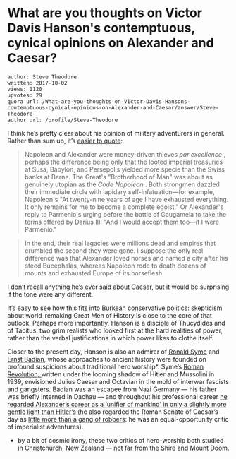 # What are you thoughts on Victor Davis Hanson's contemptuous, cynical opinions on Alexander and Caesar?

	author: Steve Theodore
	written: 2017-10-02
	views: 1120
	upvotes: 29
	quora url: /What-are-you-thoughts-on-Victor-Davis-Hansons-contemptuous-cynical-opinions-on-Alexander-and-Caesar/answer/Steve-Theodore
	author url: /profile/Steve-Theodore


I think he’s pretty clear about his opinion of military adventurers in general. Rather than sum up, it’s [easier to quote](http://www.claremont.org/crb/article/the-little-tyrant/):

> Napoleon and Alexander were money-driven thieves _par excellence_ , perhaps the difference being only that the looted imperial treasuries at Susa, Babylon, and Persepolis yielded more specie than the Swiss banks at Berne. The Great's "Brotherhood of Man" was about as genuinely utopian as the _Code Napoléon_ . Both strongmen dazzled their immediate circle with lapidary self-infatuation—for example, Napoleon's "At twenty-nine years of age I have exhausted everything. It only remains for me to become a complete egoist." Or Alexander's reply to Parmenio's urging before the battle of Gaugamela to take the terms offered by Darius III: "And I would accept them too—if I were Parmenio."

> In the end, their real legacies were millions dead and empires that crumbled the second they were gone. I suppose the only real difference was that Alexander loved horses and named a city after his steed Bucephalas, whereas Napoleon rode to death dozens of mounts and exhausted Europe of its horseflesh.

I don’t recall anything he’s ever said about Caesar, but it would be surprising if the tone were any different.

It’s easy to see how this fits into Burkean conservative politics: skepticism about world-remaking Great Men of History is close to the core of that outlook. Perhaps more importantly, Hanson is a disciple of Thucydides and of Tacitus: two grim realists who looked first at the hard realities of power, rather than the verbal justifications in which power likes to clothe itself.

Closer to the present day, Hanson is also an admirer of [Ronald Syme](https://en.wikipedia.org/wiki/Ronald_Syme) and [Ernst Badian](https://news.harvard.edu/gazette/story/2015/07/ernst-badian/), whose approaches to ancient history were founded on profound suspicions about traditional hero worship*. Syme’s [Roman Revolution, ](http://amzn.to/2fIADET)written under the looming shadow of Hitler and Mussolini in 1939, envisioned Julius Caesar and Octavian in the mold of interwar fascists and gangsters. Badian was an escapee from Nazi Germany — his father was briefly interned in Dachau — and throughout his professional career [he regarded Alexander’s career as a ‘unifier of mankind’ in only a slightly more gentle light than Hitler’s ](http://amzn.to/2xcJKFq)(he also regarded the Roman Senate of Caesar’s day as [little more than a gang of robbers](http://amzn.to/2xXjPAw): he was an equal-opportunity critic of imperialist adventures).



* by a bit of cosmic irony, these two critics of hero-worship both studied in Christchurch, New Zealand — not far from the Shire and Mount Doom.

